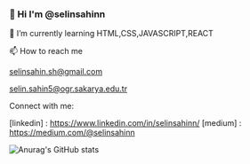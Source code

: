 ### 👋 Hi I'm @selinsahinn


🌱 I’m currently learning HTML,CSS,JAVASCRIPT,REACT

📫 How to reach me 

selinsahin.sh@gmail.com

selin.sahin5@ogr.sakarya.edu.tr

Connect with me:

[linkedin] : https://www.linkedin.com/in/selinsahinn/
[medium] : https://medium.com/@selinsahinn


![Anurag's GitHub stats](https://github-readme-stats.vercel.app/api?username=selinsahinn&theme=omni&show_icons=true)


<!--
**selinsahinn/selinsahinn** is a ✨ _special_ ✨ repository because its `README.md` (this file) appears on your GitHub profile.

Here are some ideas to get you started:


